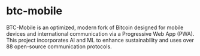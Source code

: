 # btc-mobile
BTC-Mobile is an optimized, modern fork of Bitcoin designed for mobile devices and international communication via a Progressive Web App (PWA). This project incorporates AI and ML to enhance sustainability and uses over 88 open-source communication protocols.
